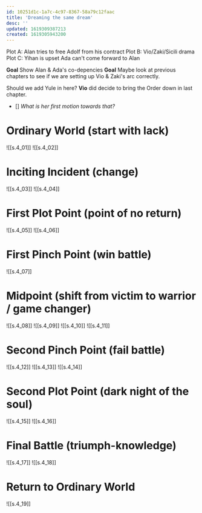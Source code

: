```yaml
---
id: 10251d1c-1a7c-4c97-8367-58a79c12faac
title: 'Dreaming the same dream'
desc: ''
updated: 1619309387213
created: 1619305943200
---
```

Plot A: Alan tries to free Adolf from his contract
Plot B: Vio/Zaki/Sicili drama
Plot C: Yihan is upset Ada can't come forward to Alan

**Goal** Show Alan & Ada's co-depencies
**Goal** Maybe look at previous chapters to see if we are setting up Vio & Zaki's arc correctly.

Should we add Yule in here? **Vio** did decide to bring the Order down in last chapter. 
- [] *What is her first motion towards that?*

# Ordinary World (start with lack)

![[s.4_01]]
![[s.4_02]]
 
# Inciting Incident (change)
![[s.4_03]]
![[s.4_04]]

# First Plot Point (point of no return) 
![[s.4_05]]
![[s.4_06]]
 
# First Pinch Point (win battle)

![[s.4_07]]

# Midpoint (shift from victim to warrior / game changer)

![[s.4_08]]
![[s.4_09]]
![[s.4_10]]
![[s.4_11]]

# Second Pinch Point (fail battle)

![[s.4_12]]
![[s.4_13]]
![[s.4_14]]

# Second Plot Point (dark night of the soul)
![[s.4_15]]
![[s.4_16]]

# Final Battle (triumph-knowledge)

![[s.4_17]]
![[s.4_18]]

# Return to Ordinary World

![[s.4_19]]
